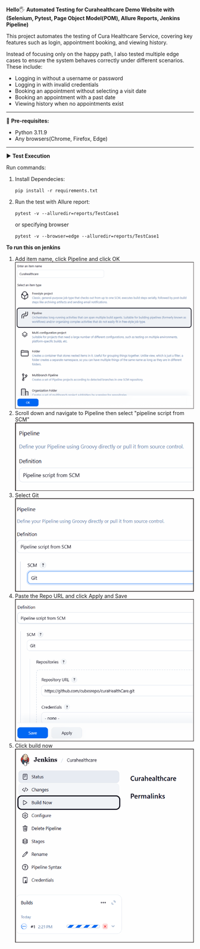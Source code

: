 **Hello**🖐 **Automated Testing for Curahealthcare Demo Website with (Selenium, Pytest, Page Object Model(POM), Allure Reports, Jenkins Pipeline)**

This project automates the testing of Cura Healthcare Service, covering key features such as login, appointment booking, and viewing history.

Instead of focusing only on the happy path, I also tested multiple edge cases to ensure the system behaves correctly under different scenarios.
These include:
   - Logging in without a username or password
   - Logging in with invalid credentials 
   - Booking an appointment without selecting a visit date 
   - Booking an appointment with a past date 
   - Viewing history when no appointments exist
___________________________________________

🎯 **Pre-requisites:**
- Python 3.11.9
- Any browsers(Chrome, Firefox, Edge)
___________________________________________

▶ **Test Execution**

Run commands: 
1. Install Dependecies:

       pip install -r requirements.txt
2. Run the test with Allure report:

       pytest -v --alluredir=reports/TestCase1
   or specifying browser

       pytest -v --browser=edge --alluredir=reports/TestCase1
    

**To run this on jenkins**
1. Add item name, click Pipeline and click OK
   <br>
   ![img_1.png](img_1.png) 
2. Scroll down and navigate to Pipeline then select "pipeline script from SCM"
   <br>
   ![img_2.png](img_2.png)
3. Select Git
   <br>
   ![img_3.png](img_3.png)
4. Paste the Repo URL and click Apply and Save
   <br>
   ![img_4.png](img_4.png)
5. Click build now
   <br>
   ![img_5.png](img_5.png)



    
   
   
    
